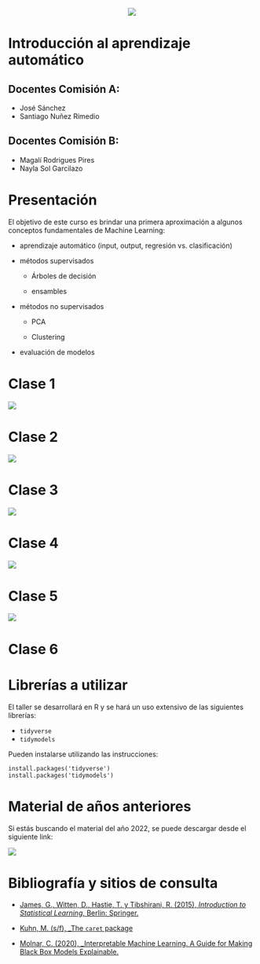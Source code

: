 <p align="center">

<img src="img/logo-factor-data-solo.jpg"/>

</p>

# Introducción al aprendizaje automático

## Docentes Comisión A:

-   José Sánchez
-   Santiago Nuñez Rimedio

## Docentes Comisión B:

-   Magalí Rodrigues Pires
-   Nayla Sol Garcilazo

# Presentación

El objetivo de este curso es brindar una primera aproximación a algunos conceptos fundamentales de Machine Learning:

-   aprendizaje automático (input, output, regresión vs. clasificación)

-   métodos supervisados

    -   Árboles de decisión

    -   ensambles

-   métodos no supervisados

    -   PCA

    -   Clustering

-   evaluación de modelos

# Clase 1

[![](img/Download.png)](clase1.zip)

# Clase 2

[![](img/Download.png)](clase2.zip)

# Clase 3

[![](img/Download.png)](clase3.zip)

# Clase 4

[![](img/Download.png)](clase4.zip)

# Clase 5

[![](img/Download.png)](clase5.zip)

# Clase 6

# Librerías a utilizar

El taller se desarrollará en R y se hará un uso extensivo de las siguientes librerías:

-   `tidyverse`
-   `tidymodels`

Pueden instalarse utilizando las instrucciones:

```{r}
install.packages('tidyverse')  
install.packages('tidymodels') 
```

# Material de años anteriores

Si estás buscando el material del año 2022, se puede descargar desde el siguiente link:

[![](img/Download.png)](2022.zip)

# Bibliografía y sitios de consulta

-   [James, G., Witten, D., Hastie, T. y Tibshirani, R. (2015), *Introduction to Statistical Learning*, Berlin: Springer.](http://faculty.marshall.usc.edu/gareth-james/ISL/)

-   [Kuhn, M. (s/f), \_The `caret` package](http://topepo.github.io/caret/index.html)

-   [Molnar, C. (2020), \_Interpretable Machine Learning. A Guide for Making Black Box Models Explainable.](https://christophm.github.io/interpretable-ml-book/)
